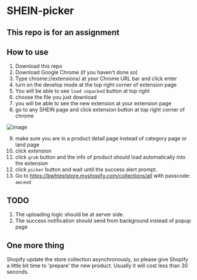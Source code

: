 # SHEIN-picker
## This repo is for an assignment

## How to use
1. Download this repo 
2. Download Google Chrome (if you haven't done so)
3. Type chrome://extensions/ at your Chrome URL bar and click enter
4. turn on the develop mode at the top right corner of extension page
5. You will be able to see `load unpacked` button at top right
6. choose the file you just download
7. you will be able to see the new extension at your extension page
8. go to any SHEIN page and click extension button at top right corner of chrome

![image](https://user-images.githubusercontent.com/44328700/131466001-588b4f76-a16f-4b30-9d60-55fecd46fb43.png)

9. make sure you are in a product detail page instead of category page or land page
10. click extension
11. click `grab` button and the info of product should load automatically into the extension
12. click `picker` button and wait until the success alert prompt.
13. Go to https://bwhteststore.myshopify.com/collections/all with passcode: `awceod`


## TODO
1. The uploading logic should be at server side.
2. The success notification should send from background instead of popup page

## One more thing
Shopify update the store collection asynchronously, so please give Shopify a little bit time to 'prepare' the new product. Usually it will cost less than 30 seconds.

